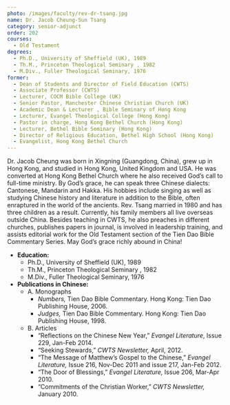 ```yaml
---
photo: /images/faculty/rev-dr-tsang.jpg
name: Dr. Jacob Cheung-Sun Tsang
category: senior-adjunct
order: 202
courses:
  - Old Testament
degrees:
  - Ph.D., University of Sheffield (UK), 1989
  - Th.M., Princeton Theological Seminary , 1982
  - M.Div., Fuller Theological Seminary, 1976
former:
  - Dean of Students and Director of Field Education (CWTS)
  - Associate Professor (CWTS)
  - Lecturer, COCM Bible College (UK)
  - Senior Pastor, Manchester Chinese Christian Church (UK)
  - Academic Dean & Lecturer , Bible Seminary of Hong Kong
  - Lecturer, Evangel Theological College (Hong Kong)
  - Pastor in charge, Hong Kong Bethel Church (Hong Kong)
  - Lecturer, Bethel Bible Seminary (Hong Kong)
  - Director of Religious Education, Bethel High School (Hong Kong)
  - Evangelist, Hong Kong Bethel Church
---
```


Dr. Jacob Cheung was born in Xingning (Guangdong, China), grew up in Hong Kong, and studied in Hong Kong, United Kingdom and USA. He was converted at Hong Kong Bethel Church where he also received God’s call to full-time ministry. By God’s grace, he can speak three Chinese dialects: Cantonese, Mandarin and Hakka. His hobbies include singing as well as studying Chinese history and literature in addition to the Bible, often enraptured in the world of the ancients. Rev. Tsang married in 1980 and has three children as a result. Currently, his family members all live overseas outside China. Besides teaching in CWTS, he also preaches in different churches, publishes papers in journal, is involved in leadership training, and assists editorial work for the Old Testament section of the Tien Dao Bible Commentary Series. May God’s grace richly abound in China!

- **Education:**
  - Ph.D., University of Sheffield (UK), 1989
  - Th.M., Princeton Theological Seminary , 1982
  - M.Div., Fuller Theological Seminary, 1976
- **Publications in Chinese:**
  - A. Monographs
    - _Numbers,_ Tien Dao Bible Commentary. Hong Kong: Tien Dao Publishing House, 2006.
    - _Judges,_ Tien Dao Bible Commentary. Hong Kong: Tien Dao Publishing House, 1998.
  - B. Articles
    - “Reflections on the Chinese New Year,” _Evangel Literature_, Issue 229, Jan-Feb 2014.
    - “Seeking Stewards,” _CWTS Newsletter,_ April, 2012.
    - “The Message of Matthew’s Gospel to the Chinese,” _Evangel Literature,_ Issue 216, Nov-Dec 2011 and issue 217, Jan-Feb 2012.
    - “The Door of Blessings,” _Evangel Literature,_ Issue 206, Mar-Apr 2010.
    - “Commitments of the Christian Worker,” _CWTS Newsletter,_ January 2010.
